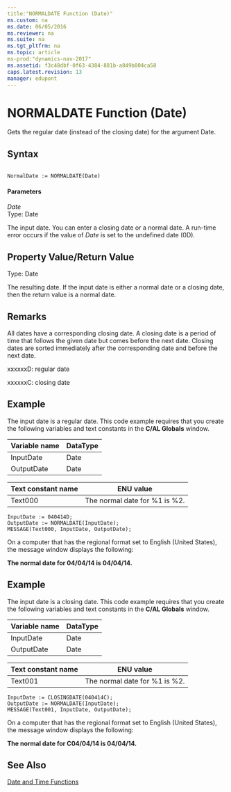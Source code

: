 ```yaml
---
title:"NORMALDATE Function (Date)"
ms.custom: na
ms.date: 06/05/2016
ms.reviewer: na
ms.suite: na
ms.tgt_pltfrm: na
ms.topic: article
ms-prod:"dynamics-nav-2017"
ms.assetid: f3c48dbf-0f63-4384-881b-a849b004ca58
caps.latest.revision: 13
manager: edupont
---
```

# NORMALDATE Function (Date)
Gets the regular date \(instead of the closing date\) for the argument Date.  
  
## Syntax  
  
```  
  
NormalDate := NORMALDATE(Date)  
```  
  
#### Parameters  
 *Date*  
 Type: Date  
  
 The input date. You can enter a closing date or a normal date. A run\-time error occurs if the value of *Date* is set to the undefined date \(0D\).  
  
## Property Value\/Return Value  
 Type: Date  
  
 The resulting date. If the input date is either a normal date or a closing date, then the return value is a normal date.  
  
## Remarks  
 All dates have a corresponding closing date. A closing date is a period of time that follows the given date but comes before the next date. Closing dates are sorted immediately after the corresponding date and before the next date.  
  
 xxxxxxD: regular date  
  
 xxxxxxC: closing date  
  
## Example  
 The input date is a regular date. This code example requires that you create the following variables and text constants in the **C\/AL Globals** window.  
  
|Variable name|DataType|  
|-------------------|--------------|  
|InputDate|Date|  
|OutputDate|Date|  
  
|Text constant name|ENU value|  
|------------------------|---------------|  
|Text000|The normal date for %1 is %2.|  
  
```  
InputDate := 040414D;  
OutputDate := NORMALDATE(InputDate);  
MESSAGE(Text000, InputDate, OutputDate);  
```  
  
 On a computer that has the regional format set to English \(United States\), the message window displays the following:  
  
 **The normal date for 04\/04\/14 is 04\/04\/14.**  
  
## Example  
 The input date is a closing date. This code example requires that you create the following variables and text constants in the **C\/AL Globals** window.  
  
|Variable name|DataType|  
|-------------------|--------------|  
|InputDate|Date|  
|OutputDate|Date|  
  
|Text constant name|ENU value|  
|------------------------|---------------|  
|Text001|The normal date for %1 is %2.|  
  
```  
InputDate := CLOSINGDATE(040414C);  
OutputDate := NORMALDATE(InputDate);  
MESSAGE(Text001, InputDate, OutputDate);  
```  
  
 On a computer that has the regional format set to English \(United States\), the message window displays the following:  
  
 **The normal date for C04\/04\/14 is 04\/04\/14.**  
  
## See Also  
 [Date and Time Functions](Date-and-Time-Functions.md)